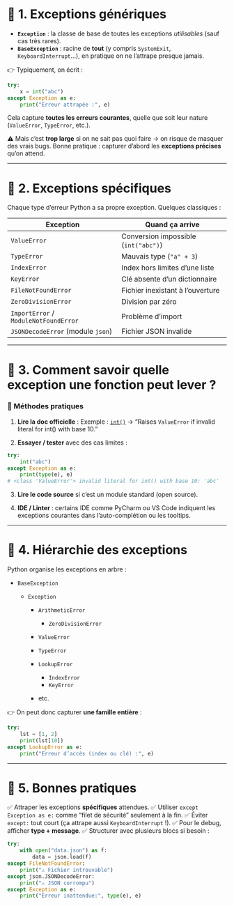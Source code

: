 # 🔹 1. Exceptions génériques

- **`Exception`** : la classe de base de toutes les exceptions _utilisables_ (sauf cas très rares).
- **`BaseException`** : racine de **tout** (y compris `SystemExit`, `KeyboardInterrupt`…), en pratique on ne l’attrape presque jamais.

👉 Typiquement, on écrit :

```python
try:
    x = int("abc")
except Exception as e:
    print("Erreur attrapée :", e)
```

Cela capture **toutes les erreurs courantes**, quelle que soit leur nature (`ValueError`, `TypeError`, etc.).

⚠️ Mais c’est **trop large** si on ne sait pas quoi faire → on risque de masquer des vrais bugs.
Bonne pratique : capturer d’abord les **exceptions précises** qu’on attend.

---

# 🔹 2. Exceptions spécifiques

Chaque type d’erreur Python a sa propre exception. Quelques classiques :

| Exception                             | Quand ça arrive                      |
| ------------------------------------- | ------------------------------------ |
| `ValueError`                          | Conversion impossible (`int("abc")`) |
| `TypeError`                           | Mauvais type (`"a" + 3`)             |
| `IndexError`                          | Index hors limites d’une liste       |
| `KeyError`                            | Clé absente d’un dictionnaire        |
| `FileNotFoundError`                   | Fichier inexistant à l’ouverture     |
| `ZeroDivisionError`                   | Division par zéro                    |
| `ImportError` / `ModuleNotFoundError` | Problème d’import                    |
| `JSONDecodeError` (module `json`)     | Fichier JSON invalide                |

---

# 🔹 3. Comment savoir quelle exception une fonction peut lever ?

### 📌 Méthodes pratiques

1. **Lire la doc officielle** :
   Exemple : [`int()`](https://docs.python.org/3/library/functions.html#int)
   → “Raises `ValueError` if invalid literal for int() with base 10.”

2. **Essayer / tester** avec des cas limites :

```python
try:
    int("abc")
except Exception as e:
    print(type(e), e)
# <class 'ValueError'> invalid literal for int() with base 10: 'abc'
```

3. **Lire le code source** si c’est un module standard (open source).

4. **IDE / Linter** : certains IDE comme PyCharm ou VS Code indiquent les exceptions courantes dans l’auto-complétion ou les tooltips.

---

# 🔹 4. Hiérarchie des exceptions

Python organise les exceptions en arbre :

- `BaseException`

  - `Exception`

    - `ArithmeticError`

      - `ZeroDivisionError`

    - `ValueError`
    - `TypeError`
    - `LookupError`

      - `IndexError`
      - `KeyError`

    - etc.

👉 On peut donc capturer **une famille entière** :

```python
try:
    lst = [1, 2]
    print(lst[10])
except LookupError as e:
    print("Erreur d’accès (index ou clé) :", e)
```

---

# 🔹 5. Bonnes pratiques

✅ Attraper les exceptions **spécifiques** attendues.
✅ Utiliser `except Exception as e:` comme “filet de sécurité” seulement à la fin.
✅ Éviter `except:` tout court (ça attrape aussi `KeyboardInterrupt` !).
✅ Pour le debug, afficher **type + message**.
✅ Structurer avec plusieurs blocs si besoin :

```python
try:
    with open("data.json") as f:
        data = json.load(f)
except FileNotFoundError:
    print("⚠️ Fichier introuvable")
except json.JSONDecodeError:
    print("⚠️ JSON corrompu")
except Exception as e:
    print("Erreur inattendue:", type(e), e)
```
